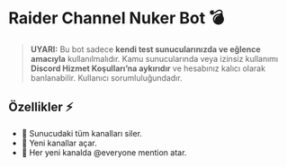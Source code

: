 # Raider Channel Nuker Bot 💣

> **UYARI:** Bu bot sadece **kendi test sunucularınızda ve eğlence amacıyla** kullanılmalıdır. Kamu sunucularında veya izinsiz kullanımı **Discord Hizmet Koşulları’na aykırıdır** ve hesabınız kalıcı olarak banlanabilir. Kullanıcı sorumluluğundadır.

## Özellikler ⚡

- 🧨 Sunucudaki tüm kanalları siler.
- 📢 Yeni kanallar açar.
- 🚨 Her yeni kanalda @everyone mention atar.
